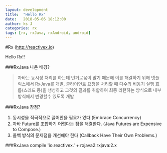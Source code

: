 ```yaml
---
layout: development
title:  "Hello Rx"
date:   2018-05-06 18:12:00
author: ks J
categories: rx
tags: [rx, rxJava, rxAndroid, android]
---
```

#Rx (http://reactivex.io)

Hello Rx!!

###RxJava 나온 배경?
> 자바는 동시성 처리를 하는데 번거로움이 많기 때문에 이를 해결하기 위해 
넷플릭스에서 RxJava를 개발, 클라이언트 요청을 처리할 때 다수의 비동기 실행 흐름(스레드 등)을 생성하고 그것의 결과를 취합하여 최종 리턴하는 방식으로 내부방식에서 변경할수 있도록 개발 

###RxJava 장점?
1. 동시성을 적극적으로 끌어안을 필요가 있다 (Embrace Concurrency)
2. 자바 Future를 조합하기 어렵다는 점을 해결한다. (Java Futures are Expensive to Compose.)
3. 콜백 방식의 문제점을 개선해야 한다 (Callback Have Their Own Problems.)

###RxJava compile 
'io.reactivex.' + rxjava2:rxjava:2.x


